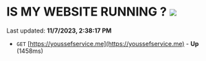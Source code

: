 # IS MY WEBSITE RUNNING ? [![](https://img.shields.io/static/v1?label=Sponsor&message=%E2%9D%A4&logo=GitHub&color=%23fe8e86)](https://github.com/sponsors/<username>)

Last updated: **11/7/2023, 2:38:17 PM**

- `GET` [https://youssefservice.me](https://youssefservice.me) - **Up** (1458ms)
